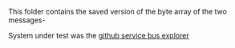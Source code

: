 This folder contains the saved version of the byte array of the two messages-

System under test was the [github service bus explorer](https://github.com/paolosalvatori/ServiceBusExplorer)

